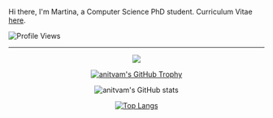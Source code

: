 Hi there, I'm Martina, a Computer Science PhD student. 
Curriculum Vitae [here](https://github.com/anitvam/curriculum-vitae/releases/latest/download/main.pdf).

![Profile Views](https://komarev.com/ghpvc/?username=anitvam&color=blueviolet&style=for-the-badge)

---

<div align="center">

![](https://github-profile-summary-cards.vercel.app/api/cards/profile-details?username=anitvam&theme=nord_dark)

 [![anitvam's GitHub Trophy](https://github-profile-trophy.vercel.app/?username=anitvam&theme=onestar&row=2&column=3&rank=-C)](https://github.com/ryo-ma/github-profile-trophy)

![anitvam's GitHub stats](https://github-readme-stats-git-masterrstaa-rickstaa.vercel.app/api?username=anitvam&theme=merko)


[![Top Langs](https://github-readme-stats.vercel.app/api/top-langs/?username=anitvam&theme=tokyonight)](https://github.com/anuraghazra/github-readme-stats)
</div>

